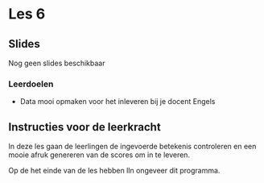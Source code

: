 # Les 6

## Slides

Nog geen slides beschikbaar

### Leerdoelen

* Data mooi opmaken voor het inleveren bij je docent Engels

## Instructies voor de leerkracht <a href="#instructies-voor-de-leerkracht" id="instructies-voor-de-leerkracht"></a>

In deze les gaan de leerlingen de ingevoerde betekenis controleren en een mooie afruk genereren van de scores om in te leveren.

Op de het einde van de les hebben lln ongeveer dit programma.
